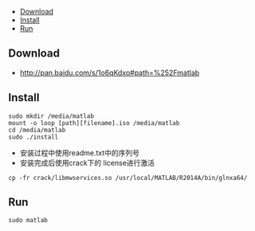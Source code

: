 * [Download](#download)
* [Install](#install)
* [Run](#run)

## Download

-   http://pan.baidu.com/s/1o6qKdxo#path=%252Fmatlab

## Install

```shell
sudo mkdir /media/matlab
mount -o loop [path][filename].iso /media/matlab
cd /media/matlab
sudo ./install
```

-   安装过程中使用readme.txt中的序列号
-   安装完成后使用crack下的 license进行激活

```shell
cp -fr crack/libmwservices.so /usr/local/MATLAB/R2014A/bin/glnxa64/
```

## Run

```shell
sudo matlab
```

